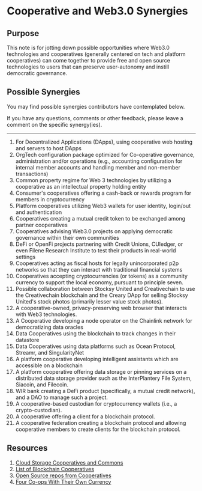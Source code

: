 # Cooperative and Web3.0 Synergies

## Purpose

This note is for jotting down possible opportunities where Web3.0 technologies and cooperatives (generally centered on tech and platform cooperatives) can come together to provide free and open source technologies to users that can preserve user-autonomy and instill democratic governance.

## Possible Synergies

You may find possible synergies contributors have contemplated below. 

If you have any questions, comments or other feedback, please leave a comment on the specific synergy(ies). 



---

1. For Decentralized Applications (DApps), using cooperative web hosting and servers to host DApps
2. OrgTech configuration package optimized for Co-operative governance, administration and/or operations (e.g., accounting configuration for internal member accounts and handling member and non-member transactions)
3. Common property regime for Web 3 technologies by utilizing a cooperative as an intellectual property holding entity
4. Consumer's cooperatives offering a cash-back or rewards program for members in cryptocurrency
5. Platform cooperatives utilizing Web3 wallets for user identity, login/out and authentication 
6. Cooperatives creating a mutual credit token to be exchanged among partner cooperatives
7. Cooperatives advising Web3.0 projects on applying democratic governance within their own communities 
8. DeFi or OpenFi projects partnering with Credit Unions, CUledger, or even Filene Research Institute to test their products in real-world settings
9. Cooperatives acting as fiscal hosts for legally unincorporated p2p networks  so that they can interact with traditional financial systems
10. Cooperatives accepting cryptocurrencies (or tokens) as a community currency to support the local economy, pursuant to principle seven.
11. Possible collaboration between Stocksy United and Creativechain to use the Creativechain blockchain and the Creary DApp for selling Stocksy United's stock photos (primarily lesser value stock photos).
12. A cooperative-owned, privacy-preserving web browser that interacts with Web3 technologies.
13. A Cooperative developing a node operator on the Chainlink network for democratizing data oracles
14. Data Cooperatives using the blockchain to track changes in their datastore
15. Data Cooperatives using data platforms such as Ocean Protocol, Streamr, and SingularityNet
16. A platform cooperative developing intelligent assistants which are accessible on a blockchain
17. A platform cooperative offering data storage or pinning services on a distributed data storage provider such as the InterPlantery File System, Siacoin, and Filecoin.
18. WIR bank creating a DeFi product (specifically, a mutual credit network), and a DAO to manage such a project.
19. A cooperative-based custodian for cryptocurrency wallets (i.e., a crypto-custodian).
20. A cooperative offering a client for a blockchain protocol.
21. A cooperative federation creating a blockchain protocol and allowing cooperative members to create clients for the blockchain protocol.

## Resources

1. [Cloud Storage Cooperatives and Commons](https://ioo.coop/directory/clouds/)
2. [List of Blockchain Cooperatives](https://docs.ledgerback.coop/resources/directories#blockchain-and-other-web-3-0-cooperatives)
3. [Open Source repos from Cooperatives](https://coophub.io/)
4. [Four Co-ops With Their Own Currency](https://coop.exchange/blog/93cc25d6-a993-11ea-b711-06ceb0bf34bd/four-co-ops-with-their-own-currency)
